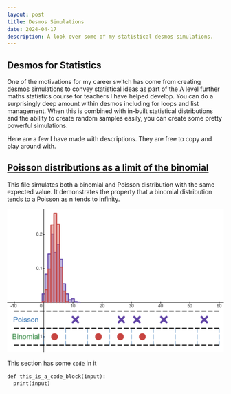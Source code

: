 ```yaml
---
layout: post
title: Desmos Simulations
date: 2024-04-17
description: A look over some of my statistical desmos simulations.
---
```


## Desmos for Statistics
One of the motivations for my career switch has come from creating [desmos](https://www.desmos.com/calculator) simulations to convey statistical ideas as part of the A level further maths statistics course for teachers I have helped develop. You can do a surprisingly deep amount within desmos including for loops and list management. When this is combined with in-built statistical distributions and the ability to create random samples easily, you can create some pretty powerful simulations.

Here are a few I have made with descriptions. They are free to copy and play around with.

## [Poisson distributions as a limit of the binomial](https://www.desmos.com/calculator/vare6rugow)
This file simulates both a binomial and Poisson distribution with the same expected value. It demonstrates the property that a binomial distribution tends to a Poisson as n tends to infinity.

![poisson and binomial](../imgs/poisson_binomial_desmos.png)


This section has some `code` in it

```
def this_is_a_code_block(input):
  print(input)
```
